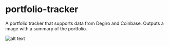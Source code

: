 # portfolio-tracker
A portfolio tracker that supports data from Degiro and Coinbase. Outputs a image with a summary of the portfolio.

![alt text](https://github.com/nvsclub/portfolio-tracker/blob/master/report.png)
